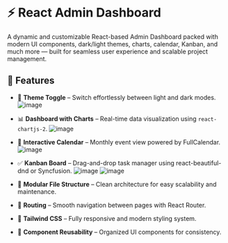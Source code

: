 # ⚡ React Admin Dashboard

A dynamic and customizable React-based Admin Dashboard packed with modern UI components, dark/light themes, charts, calendar, Kanban, and much more — built for seamless user experience and scalable project management.

## 🚀 Features

- 🔄 **Theme Toggle** – Switch effortlessly between light and dark modes.
  ![image](https://github.com/user-attachments/assets/cda9dbf4-319f-4893-9320-d90422a480bd)

- 📊 **Dashboard with Charts** – Real-time data visualization using `react-chartjs-2`.
![image](https://github.com/user-attachments/assets/bacfc01e-550e-4228-bc43-1db858f70d3b)

- 📅 **Interactive Calendar** – Monthly event view powered by FullCalendar.
![image](https://github.com/user-attachments/assets/cecedd09-78c6-4230-9480-d989c4daabbe)

- ✅ **Kanban Board** – Drag-and-drop task manager using react-beautiful-dnd or Syncfusion.
![image](https://github.com/user-attachments/assets/9634ec94-d587-48ae-9ca3-9c505fdcd100)
![image](https://github.com/user-attachments/assets/8b152e41-76cf-44e4-aaea-744be3a6364e)

- 📁 **Modular File Structure** – Clean architecture for easy scalability and maintenance.
- 📌 **Routing** – Smooth navigation between pages with React Router.
- 🎨 **Tailwind CSS** – Fully responsive and modern styling system.
- 🧩 **Component Reusability** – Organized UI components for consistency.

